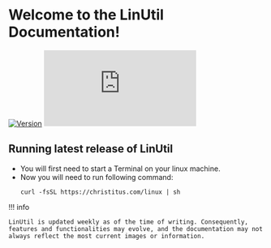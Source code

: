 # Welcome to the LinUtil Documentation!

[![Version](https://img.shields.io/github/v/release/ChrisTitusTech/linutil?color=%230567ff&label=Latest%20Release&style=for-the-badge)](https://github.com/ChrisTitusTech/linutil/releases/latest)
![GitHub Downloads (specific asset, all releases)](https://img.shields.io/github/downloads/ChrisTitusTech/linutil/start.sh?label=Total%20Downloads&style=for-the-badge)

## Running latest release of LinUtil

* You will first need to start a Terminal on your linux machine.
* Now you will need to run following command:
   ```
   curl -fsSL https://christitus.com/linux | sh
   ```

!!! info

    LinUtil is updated weekly as of the time of writing. Consequently, features and functionalities may evolve, and the documentation may not always reflect the most current images or information.
